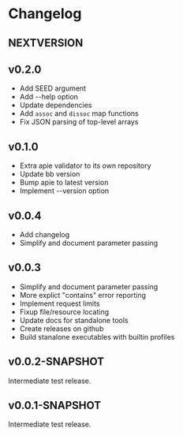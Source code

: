 <!--
    SPDX-FileCopyrightText: 2024, 2025 SURF B.V.
    SPDX-License-Identifier: EPL-2.0 WITH Classpath-exception-2.0
    SPDX-FileContributor: Joost Diepenmaat
-->

# Changelog

## NEXTVERSION

## v0.2.0

 - Add SEED argument
 - Add --help option
 - Update dependencies
 - Add `assoc` and `dissoc` map functions
 - Fix JSON parsing of top-level arrays

## v0.1.0

 - Extra apie validator to its own repository
 - Update bb version
 - Bump apie to latest version
 - Implement --version option

## v0.0.4

 - Add changelog
 - Simplify and document parameter passing

## v0.0.3

 - Simplify and document parameter passing
 - More explict "contains" error reporting
 - Implement request limits
 - Fixup file/resource locating
 - Update docs for standalone tools
 - Create releases on github
 - Build stanalone executables with builtin profiles

## v0.0.2-SNAPSHOT

Intermediate test release.

## v0.0.1-SNAPSHOT

Intermediate test release.
